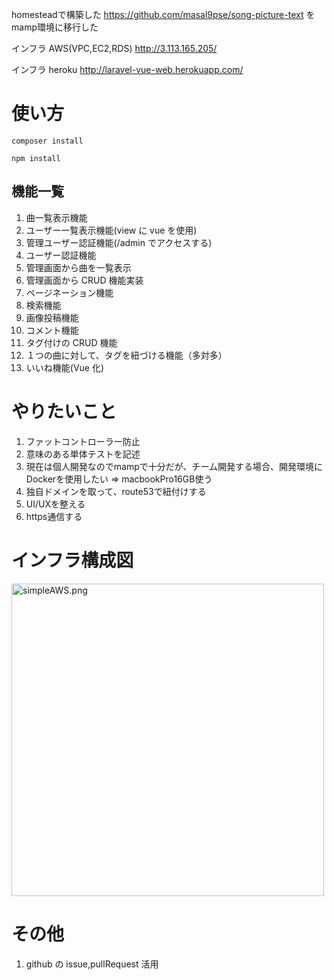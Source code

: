 homesteadで構築した https://github.com/masal9pse/song-picture-text をmamp環境に移行した



インフラ AWS(VPC,EC2,RDS)  http://3.113.165.205/



インフラ heroku http://laravel-vue-web.herokuapp.com/


# 使い方

```
composer install

npm install
```

## 機能一覧

1. 曲一覧表示機能
2. ユーザー一覧表示機能(view に vue を使用)
3. 管理ユーザー認証機能(/admin でアクセスする)
4. ユーザー認証機能
5. 管理画面から曲を一覧表示
6. 管理画面から CRUD 機能実装
7. ページネーション機能
8. 検索機能
9. 画像投稿機能
10. コメント機能
11. タグ付けの CRUD 機能
12. １つの曲に対して、タグを紐づける機能（多対多）
13. いいね機能(Vue 化)

# やりたいこと
1. ファットコントローラー防止
2. 意味のある単体テストを記述
3. 現在は個人開発なのでmampで十分だが、チーム開発する場合、開発環境にDockerを使用したい => macbookPro16GB使う  
4. 独自ドメインを取って、route53で紐付けする
5. UI/UXを整える
6. https通信する

# インフラ構成図

<img width="500" alt="simpleAWS.png" src="https://qiita-image-store.s3.ap-northeast-1.amazonaws.com/0/439295/b01ed595-3477-a42d-7f80-e2815318e555.png">

# その他
1. github の issue,pullRequest 活用

